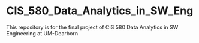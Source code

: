 # CIS_580_Data_Analytics_in_SW_Eng
This repository is for the final project of CIS 580 Data Analytics in SW Engineering at UM-Dearborn
